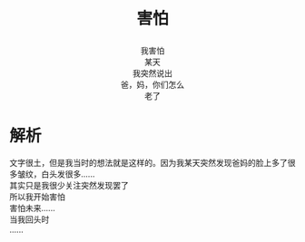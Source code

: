 # <p align='center'>害怕</p>
<div align='center'>

我害怕<br>
某天<br>
我突然说出<br>
爸，妈，你们怎么 <br>
老了 

</div>

# 解析
文字很土，但是我当时的想法就是这样的。因为我某天突然发现爸妈的脸上多了很多皱纹，白头发很多......<br>
其实只是我很少关注突然发现罢了<br>
所以我开始害怕<br>
害怕未来......<br>
当我回头时<br>
......